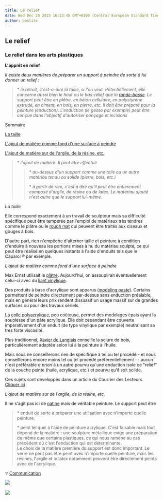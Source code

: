 ```yaml
---
title: Le relief
date: Wed Dec 20 2023 16:33:45 GMT+0100 (Central European Standard Time)
author: postite
---
```


## Le relief
### Le relief dans les arts plastiques
 **L'apprêt en relief**  

_Il existe deux manières de préparer un support à peindre de sorte à lui donner un relief :_

> \* _le retrait, c'est-à-dire la taille, si l'on veut. Potentiellement, elle concerne aussi bien le haut ou le bas-relief que la [ronde-bosse](rondebosse.html). Le support peut être en plâtre, en béton cellulaire, en polystyrène extrudé, en ciment, en bois, en pierre, etc. Il doit être préparé pour la peinture (enduction). L'enduction (le gesso par exemple) peut être conçue dans l'objectif d'autoriser ponçage et incisions_

Sommaire

[La taille](relief.html#lataille)

[L'ajout de matière comme fond d'une surface à peindre](relief.html#lajoutdematieresurunetoile)

[L'ajout de matière sur de l'argile, de la résine, etc.](relief.html#lajoutdematieresurdelargiledelaresineetc)

> \* _l'ajout de matière. Il peut être effectué_
> 
> > \* _au-dessus d'un support comme une toile ou un autre matériau tendu ou solide (pierre, bois, etc.)_ 
> > 
> > \* _à partir de rien, c'est à dire qu'il peut être entièrement composé d'argile, de résine ou de latex. Le matériau ajouté n'est autre que le support lui-même._

_La taille_

Elle correspond exactement à un travail de sculpteur mais sa difficulté spécifique peut être tempérée par l'emploi de matériaux très tendres comme le plâtre ou le [rough mat](rough.html) qui peuvent être traités aux ciseaux et gouges à bois.

D'autre part, rien n'empêche d'alterner taille et peinture à condition d'enduire à nouveau les portions mises à nu du matériau sculpté, ce qui peut être réalisé en quelques instants à l'aide d'enduits tels que le Caparol ® par exemple.

_L'ajout de matière comme fond d'une surface à peindre_

Max Ernst utilisait le [plâtre](platresupport.html). Aujourd'hui, on assouplirait éventuellement celui-ci avec du [liant vinylique](vinyle.html).

Des produits à base d'acrylique sont apparus ([modeling paste](produitsacryl.html#gelsdemodelagemodelingpaste)). Certains permettent de peindre directement par-dessus sans enduction préalable, mais en général leurs prix rendent dissuasif un usage massif sur de grandes surfaces ou pour des travaux sériels.

La [colle polyacrylique](polyacrylique.html#collespolyacryliques), peu coûteuse, permet des modelages épais ayant la souplesse d'un pâte acrylique. Elle doit cependant être couverte impérativement d'un enduit (de type vinylique par exemple) neutralisant sa très forte viscosité.

Plus traditionnel, [Xavier de Langlais](livres.html#langlais) conseille la sciure de bois, particulièrement adaptée selon lui à la peinture à l'huile.

Mais nous ne conseillerons rien de spécifique à tel ou tel procédé - et nous conseillerons encore moins tel ou tel procédé préférentiellement - : aucun n'est préférable _a priori_ à un autre pourvu qu'une enduction isole ce "relief" de la couche peinte (huile, acrylique, etc.) et pourvu qu'il soit solide.

Ces sujets sont développés dans un article du Courrier des Lecteurs.  
[Cliquer ici](courrierdeslecteurs2010a080.html#20100210m)

_L'ajout de matière sur de l'argile, de la résine, etc._

Il ne s'agit pas ici de [patine](patines.html) mais de véritable peinture. Le support peut être

> \* enduit de sorte à préparer une utilisation avec n'importe quelle peinture,
> 
> \* peint tel quel à l'aide de peinture acrylique. C'est faisable mais tout dépend de la matière : une sculpture métallique exige une préparation de même que certains plastiques, ce qui nous ramène au cas précédent où c'est l'enduction qui est déterminante.  
> Le choix de la matière première du support est donc important. Le verre ne peut pas être peint avec n'importe quelle peinture, mais les résines, l'argile et le latex notamment peuvent être directement peints avec de l'acrylique.



![](images/flechebas.gif) [Communication](http://www.artrealite.com/annonceurs.htm) 

[![](https://cbonvin.fr/sites/regie.artrealite.com/visuels/campagne1.png)](index-2.html#20131014)

![](https://cbonvin.fr/sites/regie.artrealite.com/visuels/campagne2.png)
